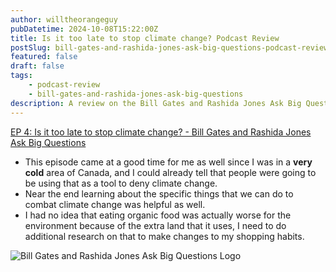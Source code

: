 ```yaml
---
author: willtheorangeguy
pubDatetime: 2024-10-08T15:22:00Z
title: Is it too late to stop climate change? Podcast Review
postSlug: bill-gates-and-rashida-jones-ask-big-questions-podcast-review-4
featured: false
draft: false
tags:
    - podcast-review
    - bill-gates-and-rashida-jones-ask-big-questions
description: A review on the Bill Gates and Rashida Jones Ask Big Questions Podcast.
---
```


[EP 4: Is it too late to stop climate change? - Bill Gates and Rashida Jones Ask Big Questions](https://podcasts.apple.com/us/podcast/ep-4-is-it-too-late-to-stop-climate-change/id1538630420?i=1000501570134)

- This episode came at a good time for me as well since I was in a **very cold** area of Canada, and I could already tell that people were going to be using that as a tool to deny climate change.
- Near the end learning about the specific things that we can do to combat climate change was helpful as well.
- I had no idea that eating organic food was actually worse for the environment because of the extra land that it uses, I need to do additional research on that to make changes to my shopping habits.

![Bill Gates and Rashida Jones Ask Big Questions Logo](https://is1-ssl.mzstatic.com/image/thumb/Podcasts125/v4/30/79/8c/30798cb1-611c-3cbe-e887-a872193b38c2/mza_10870438755350715135.jpg/270x270bb.webp)

